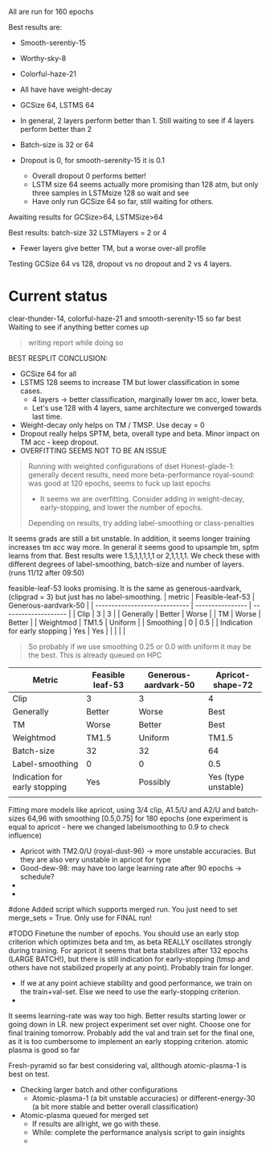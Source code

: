 All are run for 160 epochs

Best results are: 
- Smooth-serentiy-15
- Worthy-sky-8
- Colorful-haze-21

- All have have weight-decay 
- GCSize 64, LSTMS 64
- In general, 2 layers perform better than 1. Still waiting to see if 4 layers perform better than 2 
- Batch-size is 32 or 64 
- Dropout is 0, for smooth-serenity-15 it is 0.1
	- Overall dropout 0 performs better!
	- LSTM size 64 seems actually more promising than 128 atm, but only three samples in LSTMsize 128 so wait and see
	- Have only run GCSize 64 so far, still waiting for others.

Awaiting results for GCSize>64, LSTMSize>64



Best results: 
batch-size 32
LSTMlayers = 2 or 4
- Fewer layers give better TM, but a worse over-all profile

Testing GCSize 64 vs 128, dropout vs no dropout and 2 vs 4 layers. 

<h1> Current status </h1>
clear-thunder-14, colorful-haze-21 and smooth-serenity-15 so far best
Waiting to see if anything better comes up 

>writing report while doing so 



BEST RESPLIT CONCLUSION: 
- GCSize 64 for all 
- LSTMS 128 seems to increase TM but lower classification in some cases.
	- 4 layers -> better classification, marginally lower tm acc, lower beta.
	- Let's use 128 with 4 layers, same architecture we converged towards last time. 
- Weight-decay only helps on TM / TMSP. Use decay = 0
- Dropout really helps SPTM, beta, overall type and beta. Minor impact on TM acc - keep dropout. 
- OVERFITTING SEEMS NOT TO BE AN ISSUE

>Running with weighted configurations of dset
>	Honest-glade-1: generally decent results, need more beta-performance
>	royal-sound: was good at 120 epochs, seems to fuck up last epochs
>	- It seems we are overfitting. Consider adding in weight-decay, early-stopping, and lower the number of epochs. 
>	
>	
>	Depending on results, try adding label-smoothing or class-penalties
>	




It seems grads are still a bit unstable. In addition, it seems longer training increases tm acc way more. In general it seems good to upsample tm, sptm learns from that. Best results were 1.5,1,1,1,1,1 or 2,1,1,1,1. We check these with different degrees of label-smoothing, batch-size and number of layers. (runs 11/12 after 09:50)


feasible-leaf-53 looks promising. It is the same as generous-aardvark, (clipgrad = 3) but just has no label-smoothing. 
| metric                        | Feasible-leaf-53 | Generous-aardvark-50 |
| ----------------------------- | ---------------- | -------------------- |
| Clip                          | 3                | 3                    |
| Generally                     | Better           | Worse                |
| TM                            | Worse            | Better               |
| Weightmod                     | TM1.5            | Uniform              |
| Smoothing                     | 0                | 0.5                  |
| Indication for early stopping | Yes              | Yes                  |
|                               |                  |                      |

> So probably if we use smoothing 0.25 or 0.0 with uniform it may be the best. 
> 	This is already queued on HPC


| Metric                        | Feasible leaf-53 | Generous-aardvark-50 | Apricot-shape-72 |
| ----------------------------- | ---------------- | -------------------- | ---------------- |
| Clip                          | 3                | 3                    | 4                |
| Generally                     | Better           | Worse                | Best             |
| TM                            | Worse            | Better               | Best             |
| Weightmod                     | TM1.5            | Uniform              | TM1.5            |
| Batch-size                    | 32               | 32                   | 64               |
| Label-smoothing               | 0                | 0                    | 0.5              |
| Indication for early stopping | Yes              | Possibly             | Yes (type unstable)      |
|                               |                  |                      |                  |


Fitting more models like apricot, using 3/4 clip, A1.5/U and A2/U and batch-sizes 64,96 with smoothing [0.5,0.75] for 180 epochs (one experiment is equal to apricot - here we changed labelsmoothing to 0.9 to check influence)

- Apricot with TM2.0/U (royal-dust-96) -> more unstable accuracies. But they are also very unstable in apricot for type 
- Good-dew-98: may have too large learning rate after 90 epochs -> schedule?
- 
- 
#done Added script which supports merged run. You just need to set merge_sets = True. Only use for FINAL run!

#TODO Finetune the number of epochs. You should use an early stop criterion which optimizes beta and tm, as beta REALLY oscillates strongly during training. For apricot it seems that beta stabilizes after 132 epochs (LARGE BATCH!), but there is still indication for early-stopping (tmsp and others have not stabilized properly at any point). Probably train for longer. 
- If we at any point achieve stability and good performance, we train on the train+val-set. Else we need to use the early-stopping criterion.
- 



It seems learning-rate was way too high. Better results starting lower or going down in LR. new project experiment set over night. Choose one for final training tomorrow. Probably add the val and train set for the final one, as it is too cumbersome to implement an early stopping criterion.
atomic plasma is good so far


Fresh-pyramid so far best considering val, allthough atomic-plasma-1 is best on test. 
- Checking larger batch and other configurations
	- Atomic-plasma-1 (a bit unstable accuracies) or different-energy-30 (a bit more stable and better overall classification)
- Atomic-plasma queued for merged set 
	- If results are allright, we go with these. 
	- While: complete the performance analysis script to gain insights
	- 
